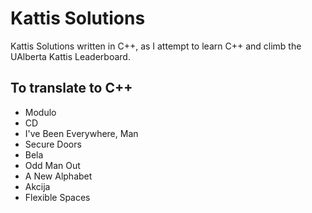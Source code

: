 # Kattis Solutions

Kattis Solutions written in C++, as I attempt to learn C++ and climb the UAlberta Kattis Leaderboard.

## To translate to C++
 * Modulo
 * CD
 * I've Been Everywhere, Man
 * Secure Doors
 * Bela
 * Odd Man Out
 * A New Alphabet
 * Akcija
 * Flexible Spaces
